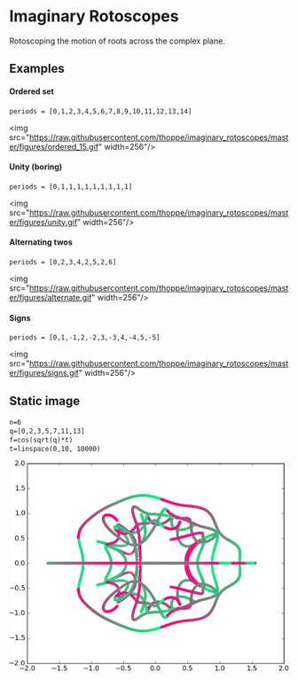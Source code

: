 # Imaginary Rotoscopes

Rotoscoping the motion of roots across the complex plane.

## Examples

#### Ordered set
 
    periods = [0,1,2,3,4,5,6,7,8,9,10,11,12,13,14]

<img src="https://raw.githubusercontent.com/thoppe/imaginary_rotoscopes/master/figures/ordered_15.gif" width=256"/>

#### Unity (boring)

    periods = [0,1,1,1,1,1,1,1,1,1]

<img src="https://raw.githubusercontent.com/thoppe/imaginary_rotoscopes/master/figures/unity.gif" width=256"/>

#### Alternating twos

    periods = [0,2,3,4,2,5,2,6]

<img src="https://raw.githubusercontent.com/thoppe/imaginary_rotoscopes/master/figures/alternate.gif" width=256"/>

#### Signs

    periods = [0,1,-1,2,-2,3,-3,4,-4,5,-5]

<img src="https://raw.githubusercontent.com/thoppe/imaginary_rotoscopes/master/figures/signs.gif" width=256"/>


## Static image
  
    n=6
    q=[0,2,3,5,7,11,13]
    f=cos(sqrt(q)*t)
    t=linspace(0,10, 10000)

![](figures/simple_6.png)
